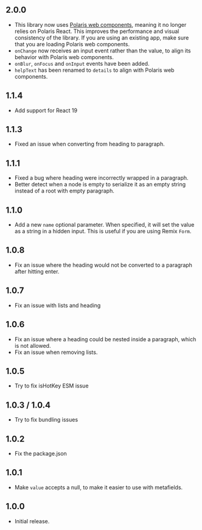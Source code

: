 ## 2.0.0

- This library now uses [Polaris web components](https://shopify.dev/docs/api/app-home), meaning it no longer relies on Polaris React. This improves the performance and visual consistency of the library. If you are using an existing app, make sure that you are loading Polaris web components.
- `onChange` now receives an input event rather than the value, to align its behavior with Polaris web components.
- `onBlur`, `onFocus` and `onInput` events have been added.
- `helpText` has been renamed to `details` to align with Polaris web components.

## 1.1.4

- Add support for React 19

## 1.1.3

- Fixed an issue when converting from heading to paragraph.

## 1.1.1

- Fixed a bug where heading were incorrectly wrapped in a paragraph.
- Better detect when a node is empty to serialize it as an empty string instead of a root with empty paragraph.

## 1.1.0

- Add a new `name` optional parameter. When specified, it will set the value as a string in a hidden input. This is useful if you are using Remix `Form`.

## 1.0.8

- Fix an issue where the heading would not be converted to a paragraph after hitting enter.

## 1.0.7

- Fix an issue with lists and heading

## 1.0.6

- Fix an issue where a heading could be nested inside a paragraph, which is not allowed.
- Fix an issue when removing lists.

## 1.0.5

- Try to fix isHotKey ESM issue

## 1.0.3 / 1.0.4

- Try to fix bundling issues

## 1.0.2

- Fix the package.json

## 1.0.1

- Make `value` accepts a null, to make it easier to use with metafields.

## 1.0.0

- Initial release.